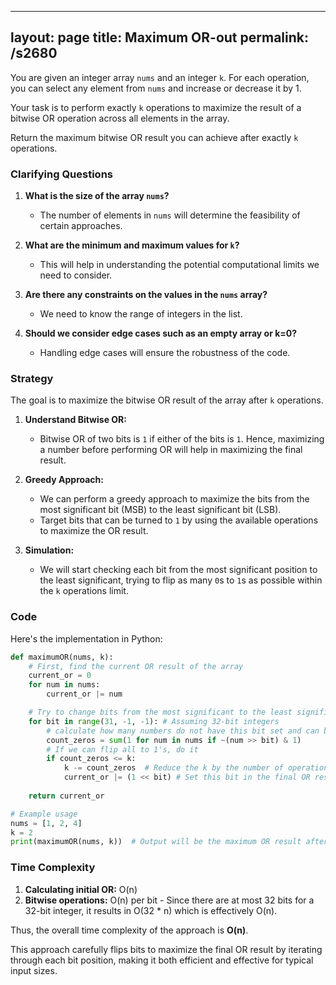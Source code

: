 
---
layout: page
title:  Maximum OR-out
permalink: /s2680
---
You are given an integer array `nums` and an integer `k`. For each operation, you can select any element from `nums` and increase or decrease it by 1.

Your task is to perform exactly `k` operations to maximize the result of a bitwise OR operation across all elements in the array.

Return the maximum bitwise OR result you can achieve after exactly `k` operations.

### Clarifying Questions
1. **What is the size of the array `nums`?**
   - The number of elements in `nums` will determine the feasibility of certain approaches.
   
2. **What are the minimum and maximum values for `k`?**
   - This will help in understanding the potential computational limits we need to consider.

3. **Are there any constraints on the values in the `nums` array?**
   - We need to know the range of integers in the list.

4. **Should we consider edge cases such as an empty array or k=0?**
   - Handling edge cases will ensure the robustness of the code.

### Strategy
The goal is to maximize the bitwise OR result of the array after `k` operations. 

1. **Understand Bitwise OR:**
   - Bitwise OR of two bits is `1` if either of the bits is `1`. Hence, maximizing a number before performing OR will help in maximizing the final result.

2. **Greedy Approach:**
   - We can perform a greedy approach to maximize the bits from the most significant bit (MSB) to the least significant bit (LSB).
   - Target bits that can be turned to `1` by using the available operations to maximize the OR result.

3. **Simulation:**
   - We will start checking each bit from the most significant position to the least significant, trying to flip as many `0`s to `1`s as possible within the `k` operations limit.

### Code
Here's the implementation in Python:

```python
def maximumOR(nums, k):
    # First, find the current OR result of the array
    current_or = 0
    for num in nums:
        current_or |= num

    # Try to change bits from the most significant to the least significant
    for bit in range(31, -1, -1): # Assuming 32-bit integers
        # calculate how many numbers do not have this bit set and can be incremented
        count_zeros = sum(1 for num in nums if ~(num >> bit) & 1)
        # If we can flip all to 1's, do it
        if count_zeros <= k:
            k -= count_zeros  # Reduce the k by the number of operations we performed
            current_or |= (1 << bit) # Set this bit in the final OR result
    
    return current_or

# Example usage
nums = [1, 2, 4]
k = 2
print(maximumOR(nums, k))  # Output will be the maximum OR result after k operations
```

### Time Complexity
1. **Calculating initial OR:** O(n)
2. **Bitwise operations:** O(n) per bit - Since there are at most 32 bits for a 32-bit integer, it results in O(32 * n) which is effectively O(n).

Thus, the overall time complexity of the approach is **O(n)**.

This approach carefully flips bits to maximize the final OR result by iterating through each bit position, making it both efficient and effective for typical input sizes.